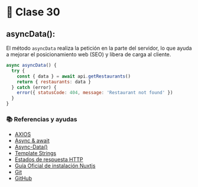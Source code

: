 # 📗 Clase 30

## asyncData():

El método `asyncData` realiza la petición en la parte del servidor, lo que ayuda a mejorar el posicionamiento web (SEO) y libera de carga al cliente.

```js
async asyncData() {
  try {
    const { data } = await api.getRestaurants()
    return { restaurants: data }
  } catch (error) {
    error({ statusCode: 404, message: 'Restaurant not found' })
  }
}
```

### 📚 Referencias y ayudas
- [AXIOS](https://es.vuejs.org/v2/cookbook/using-axios-to-consume-apis.html)
- [Async & await](https://developer.mozilla.org/es/docs/Web/JavaScript/Referencia/Sentencias/funcion_asincrona)
- [Async-Data()](https://nuxtjs.org/guide/async-data/)
- [Template Strings](https://developer.mozilla.org/es/docs/Web/JavaScript/Referencia/template_strings)
- [Estados de respuesta HTTP](https://developer.mozilla.org/es/docs/Web/HTTP/Status)
- [Guía Oficial de instalación Nuxtjs](https://nuxtjs.org/guide/installation)
- [Git](https://www.git-scm.com/)
- [GitHub](https://github.com/)